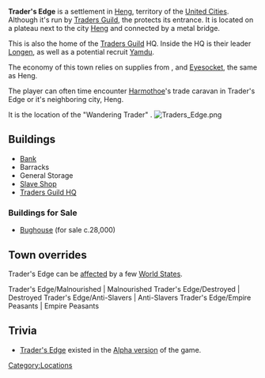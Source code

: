 **Trader's Edge** is a settlement in [Heng](Heng_(Zone).md "wikilink"),
territory of the [United Cities](03%20-%20Projects%20&%20Wikis/Kenshi/Kenshi%20Wiki/Kenshi%20Wiki%20Template/United_Cities.md "wikilink"). Although
it's run by [Traders Guild](Traders_Guild.md "wikilink"), the [](03%20-%20Projects%20&%20Wikis/Kenshi/Kenshi%20Wiki/Kenshi%20Wiki%20Template/United_Cities.md) protects its entrance. It is located
on a plateau next to the city [Heng](Heng.md "wikilink") and connected by a
metal bridge.

This is also the home of the [Traders Guild](Traders_Guild.md "wikilink")
HQ. Inside the HQ is their leader [Longen](Longen.md "wikilink"), as well
as a potential recruit [Yamdu](Yamdu.md "wikilink").

The economy of this town relies on supplies from [](Stone_Camp.md), [](South_Stone_Camp.md) and
[Eyesocket](Eyesocket.md "wikilink"), the same as Heng.

The player can often time encounter [Harmothoe](Harmothoe.md "wikilink")'s
trade caravan in Trader's Edge or it's neighboring city, Heng.

It is the location of the "Wandering Trader" [](Game_Starts.md). ![](Traders_Edge.png "Traders_Edge.png")

## Buildings

- [Bank](Bank.md "wikilink")
- Barracks
- General Storage
- [Slave Shop](Slave_Shop.md "wikilink")
- [Traders Guild HQ](Traders_Guild_HQ.md "wikilink")

### Buildings for Sale

- [Bughouse](Bughouse.md "wikilink") (for sale c.28,000)

## Town overrides

Trader's Edge can be [affected](Town_Overrides.md "wikilink") by a few
[World States](World_States.md "wikilink").

<tabview> Trader's Edge/Malnourished \| Malnourished Trader's
Edge/Destroyed \| Destroyed Trader's Edge/Anti-Slavers \| Anti-Slavers
Trader's Edge/Empire Peasants \| Empire Peasants </tabview>

## Trivia

- [Trader's Edge](Trader's_Edge_(Alpha).md "wikilink") existed in the
  [Alpha version](Old_World.md "wikilink") of the game.

[Category:Locations](Category:Locations "wikilink")